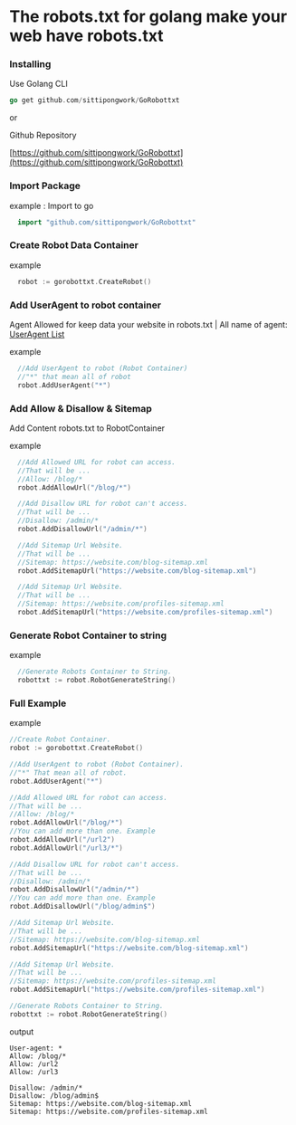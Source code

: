 # The robots.txt for golang make your web have robots.txt


### Installing
Use Golang CLI
```go
go get github.com/sittipongwork/GoRobottxt
```
or

Github Repository

[https://github.com/sittipongwork/GoRobottxt](https://github.com/sittipongwork/GoRobottxt)

### Import Package
example : Import to go
```go
  import "github.com/sittipongwork/GoRobottxt"
```

### Create Robot Data Container
example
```go
  robot := gorobottxt.CreateRobot()
```



### Add UserAgent to robot container
Agent Allowed for keep data your website in robots.txt | All name of agent: [UserAgent List](http://www.user-agents.org/)

example
```go
  //Add UserAgent to robot (Robot Container)
  //"*" that mean all of robot
  robot.AddUserAgent("*")
```

### Add Allow & Disallow & Sitemap
Add Content robots.txt to RobotContainer

example
```go
  //Add Allowed URL for robot can access.
  //That will be ...
  //Allow: /blog/*
  robot.AddAllowUrl("/blog/*")

  //Add Disallow URL for robot can't access.
  //That will be ...
  //Disallow: /admin/*
  robot.AddDisallowUrl("/admin/*")

  //Add Sitemap Url Website.
  //That will be ...
  //Sitemap: https://website.com/blog-sitemap.xml
  robot.AddSitemapUrl("https://website.com/blog-sitemap.xml")

  //Add Sitemap Url Website.
  //That will be ...
  //Sitemap: https://website.com/profiles-sitemap.xml
  robot.AddSitemapUrl("https://website.com/profiles-sitemap.xml")

```

### Generate Robot Container to string
example
```go
  //Generate Robots Container to String.
  robottxt := robot.RobotGenerateString()
```

### Full Example
example
```go
//Create Robot Container.
robot := gorobottxt.CreateRobot()

//Add UserAgent to robot (Robot Container).
//"*" That mean all of robot.
robot.AddUserAgent("*")

//Add Allowed URL for robot can access.
//That will be ...
//Allow: /blog/*
robot.AddAllowUrl("/blog/*")
//You can add more than one. Example
robot.AddAllowUrl("/url2")
robot.AddAllowUrl("/url3/*")

//Add Disallow URL for robot can't access.
//That will be ...
//Disallow: /admin/*
robot.AddDisallowUrl("/admin/*")
//You can add more than one. Example
robot.AddDisallowUrl("/blog/admin$")

//Add Sitemap Url Website.
//That will be ...
//Sitemap: https://website.com/blog-sitemap.xml
robot.AddSitemapUrl("https://website.com/blog-sitemap.xml")

//Add Sitemap Url Website.
//That will be ...
//Sitemap: https://website.com/profiles-sitemap.xml
robot.AddSitemapUrl("https://website.com/profiles-sitemap.xml")

//Generate Robots Container to String.
robottxt := robot.RobotGenerateString()
```

output
```text
User-agent: *
Allow: /blog/*
Allow: /url2
Allow: /url3

Disallow: /admin/*
Disallow: /blog/admin$
Sitemap: https://website.com/blog-sitemap.xml
Sitemap: https://website.com/profiles-sitemap.xml
```
